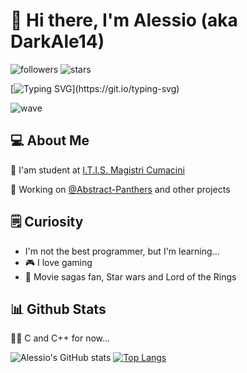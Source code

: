 
# 👋 Hi there, I'm Alessio (aka DarkAle14)

![followers](https://img.shields.io/github/followers/DarkAle14?style=for-the-badge&logo=github&label=Followers)
![stars](https://img.shields.io/github/stars/Darkale14?style=for-the-badge&logo=github&label=Stars)

[![Typing SVG](https://readme-typing-svg.demolab.com?font=Fira+Code&weight=500&duration=3500&pause=10000&color=00BFFF&vCenter=true&random=false&width=435&height=20&lines=Welcome+to+my+profile!)](https://git.io/typing-svg)

![wave](https://i.giphy.com/media/v1.Y2lkPTc5MGI3NjExdzJ4YzlpbGoza3l2emludGN4cnp2ZHYxZjB4N3NxZDJ3dTNjd202MyZlcD12MV9pbnRlcm5hbF9naWZfYnlfaWQmY3Q9Zw/Cmr1OMJ2FN0B2/giphy.gif)

## 💻 About Me
🏫 I'am student at [I.T.I.S. Magistri Cumacini](https://www.magistricumacini.edu.it/)

💼 Working on [@Abstract-Panthers](https://github.com/Abstract-Panthers) and other projects

## 🗒️ Curiosity
- I'm not the best programmer, but I'm learning...
- 🎮 I love gaming
- 🎥 Movie sagas fan, Star wars and Lord of the Rings
## 📊 Github Stats
👨‍💻 C and C++ for now...

![Alessio's GitHub stats](https://github-readme-stats.vercel.app/api?username=DarkAle14&show_icons=true&theme=radical&cachebust=1)  [![Top Langs](https://github-readme-stats.vercel.app/api/top-langs/?username=DarkAle14&layout=compact&theme=radical&cachebust=1)](https://github.com/anuraghazra/github-readme-stats)

